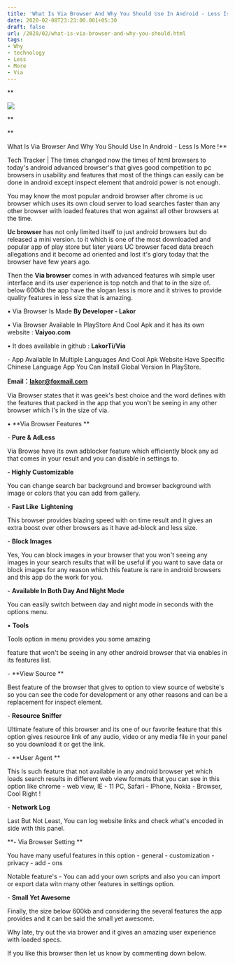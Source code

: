 ```yaml
---
title: 'What Is Via Browser And Why You Should Use In Android - Less Is More !'
date: 2020-02-08T23:23:00.001+05:30
draft: false
url: /2020/02/what-is-via-browser-and-why-you-should.html
tags: 
- Why
- technology
- Less
- More
- Via
---
```


**  

[![](https://lh3.googleusercontent.com/-OlM64IUQRKc/XklyyRp6FOI/AAAAAAAABG0/iMx9fnW6fKASrKv9DacMh1dLFx4hfMiqACLcBGAsYHQ/s1600/IMG_20200216_221907_741.jpg)](https://lh3.googleusercontent.com/-OlM64IUQRKc/XklyyRp6FOI/AAAAAAAABG0/iMx9fnW6fKASrKv9DacMh1dLFx4hfMiqACLcBGAsYHQ/s1600/IMG_20200216_221907_741.jpg)

**

**

What Is Via Browser And Why You Should Use In Android - Less Is More !**

  

Tech Tracker | The times changed now the times of html browsers to today's android advanced browser's that gives good competition to pc browsers in usability and features that most of the things can easily can be done in android except inspect element that android power is not enough.

  

You may know the most popular android browser after chrome is uc browser which uses its own cloud server to load searches faster than any other browser with loaded features that won against all other browsers at the time.

  

**Uc browser** has not only limited itself to just android browsers but do released a mini version. to it which is one of the most downloaded and popular app of play store but later years UC browser faced data breach allegations and it become ad oriented and lost it's glory today that the browser have few years ago.

  

Then the **Via browser** comes in with advanced features wih simple user interface and its user experience is top notch and that to in the size of. below 600kb the app have the slogan less is more and it strives to provide quality features in less size that is amazing.

  

• Via Browser Is Made **By Developer - Lakor**

  

• Via Browser Available In PlayStore And Cool Apk and it has its own website : **Vaiyoo.com**

  

• It does available in github : **LakorTi/Via**

  

\- App Available In Multiple Languages And Cool Apk Website Have Specific Chinese Language App You Can Install Global Version In PlayStore.

  

**Email：lakor@foxmail.com**  

  

Via Browser states that it was geek's best choice and the word defines with the features that packed in the app that you won't be seeing in any other browser which I's in the size of via.

  

• **Via Browser Features **

  

\- **Pure & AdLess**

  

Via Browse have its own adblocker feature which efficiently block any ad that comes in your result and you can disable in settings to.

**\- Highly Customizable**

  

You can change search bar background and browser background with image or colors that you can add from gallery.

  

\- **Fast Like  Lightening**

  

This browser provides blazing speed with on time result and it gives an extra boost over other browsers as it have ad-block and less size.

  

\- **Block Images**

  

Yes, You can block images in your browser that you won't seeing any images in your search results that will be useful if you want to save data or block images for any reason which this feature is rare in android browsers and this app do the work for you.

  

\- **Available In Both Day And Night Mode**

  

You can easily switch between day and night mode in seconds with the options menu.

  

• **Tools**

  

Tools option in menu provides you some amazing

feature that won't be seeing in any other android browser that via enables in its features list.

  

\- **View Source **

  

Best feature of the browser that gives to option to view source of website's so you can see the code for development or any other reasons and can be a replacement for inspect element.

  

\- **Resource Sniffer**

  

Ultimate feature of this browser and its one of our favorite feature that this option gives resource link of any audio, video or any media file in your panel so you download it or get the link.

  

\- **User Agent **

  

This Is such feature that not available in any android browser yet which loads search results in different web view formats that you can see in this option like chrome - web view, IE - 11 PC, Safari - IPhone, Nokia - Browser, Cool Right !

  

\- **Network Log**

  

Last But Not Least, You can log website links and check what's encoded in side with this panel.

**\- Via Browser Setting **

  

You have many useful features in this option - general - customization - privacy - add - ons 

  

Notable feature's - You can add your own scripts and also you can import or export data witn many other features in settings option.

  

\- **Small Yet Awesome**

  

Finally, the size below 600kb and considering the several features the app provides and it can be said the small yet awesome.

  

Why late, try out the via brower and it gives an amazing user experience with loaded specs.

  

If you like this browser then let us know by commenting down below.